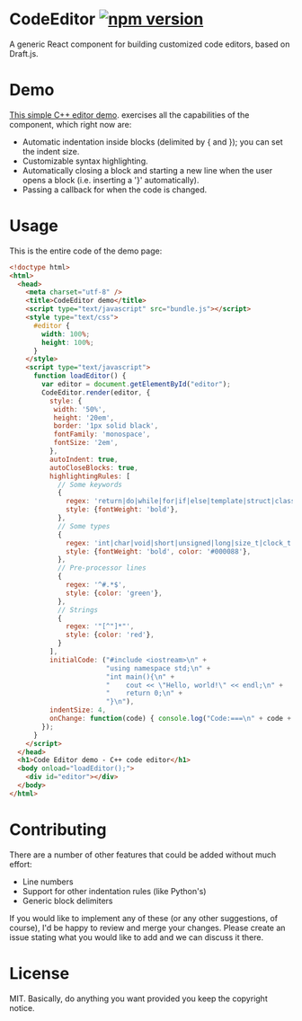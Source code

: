 # CodeEditor [![npm version](https://img.shields.io/npm/v/codeeditor.svg?style=flat)](https://www.npmjs.com/package/codeeditor)

A generic React component for building customized code editors, based on Draft.js.

# Demo

[This simple C++ editor demo](http://gpoesia.com/random/codeeditor/demo.html).
exercises all the capabilities of the component, which right now are:

* Automatic indentation inside blocks (delimited by { and }); you can set the indent size.
* Customizable syntax highlighting.
* Automatically closing a block and starting a new line when the user opens a block (i.e. inserting a '}' automatically).
* Passing a callback for when the code is changed.

# Usage

This is the entire code of the demo page:

```html
<!doctype html>
<html>
  <head>
    <meta charset="utf-8" />
    <title>CodeEditor demo</title>
    <script type="text/javascript" src="bundle.js"></script>
    <style type="text/css">
      #editor {
        width: 100%;
        height: 100%;
      }
    </style>
    <script type="text/javascript">
      function loadEditor() {
        var editor = document.getElementById("editor");
        CodeEditor.render(editor, {
          style: {
           width: '50%',
           height: '20em',
           border: '1px solid black',
           fontFamily: 'monospace',
           fontSize: '2em',
          },
          autoIndent: true,
          autoCloseBlocks: true,
          highlightingRules: [
            // Some keywords
            {
              regex: 'return|do|while|for|if|else|template|struct|class|using|namespace',
              style: {fontWeight: 'bold'},
            },
            // Some types
            {
              regex: 'int|char|void|short|unsigned|long|size_t|clock_t',
              style: {fontWeight: 'bold', color: '#000088'},
            },
            // Pre-processor lines
            {
              regex: '^#.*$',
              style: {color: 'green'},
            },
            // Strings
            {
              regex: '"[^"]*"',
              style: {color: 'red'},
            }
          ],
          initialCode: ("#include <iostream>\n" +
                        "using namespace std;\n" +
                        "int main(){\n" +
                        "    cout << \"Hello, world!\" << endl;\n" +
                        "    return 0;\n" +
                        "}\n"),
          indentSize: 4,
          onChange: function(code) { console.log("Code:===\n" + code + "\n===\n"); },
        });
      }
    </script>
  </head>
  <h1>Code Editor demo - C++ code editor</h1>
  <body onload="loadEditor();">
    <div id="editor"></div>
  </body>
</html>
```

# Contributing

There are a number of other features that could be added without much effort:

* Line numbers
* Support for other indentation rules (like Python's)
* Generic block delimiters

If you would like to implement any of these (or any other suggestions, of course),
I'd be happy to review and merge your changes. Please create an issue stating
what you would like to add and we can discuss it there.

# License

MIT. Basically, do anything you want provided you keep the copyright notice.
